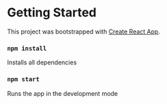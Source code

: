 # Getting Started

This project was bootstrapped with [Create React App](https://github.com/facebook/create-react-app).

### `npm install`

Installs all dependencies

### `npm start`

Runs the app in the development mode
